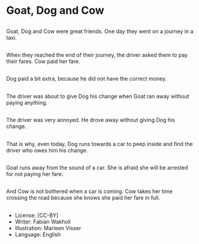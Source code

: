 # Goat, Dog and Cow

##
Goat, Dog and Cow
were great friends. One
day they went on a
journey in a taxi.

##
When they reached the
end of their journey, the
driver asked them to
pay their fares. Cow
paid her fare.

##
Dog paid a bit extra,
because he did not
have the correct money.

##
The driver was about to
give Dog his change
when Goat ran away
without paying
anything.

##
The driver was very
annoyed. He drove
away without giving
Dog his change.

##
That is why, even
today, Dog runs
towards a car to peep
inside and find the
driver who owes him his
change.

##
Goat runs away from
the sound of a car. She
is afraid she will be
arrested for not paying
her fare.

##
And Cow is not
bothered when a car is
coming. Cow takes her
time crossing the road
because she knows she
paid her fare in full.

##
* License: [CC-BY]
* Writer: Fabian Wakholi
* Illustration: Marleen Visser
* Language: English
